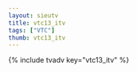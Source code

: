 ```yaml
--- 
layout: sieutv
title: vtc13_itv
tags: ["VTC"]
thumb: vtc13_itv
---
```

{% include tvadv key="vtc13_itv" %}
